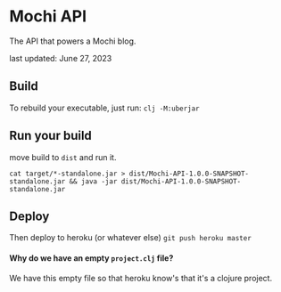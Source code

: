 # Mochi API
The API that powers a Mochi blog.

last updated: June 27, 2023

## Build

To rebuild your executable, just run:
`clj -M:uberjar`

## Run your build

move build to `dist` and run it.

`cat target/*-standalone.jar > dist/Mochi-API-1.0.0-SNAPSHOT-standalone.jar && java -jar dist/Mochi-API-1.0.0-SNAPSHOT-standalone.jar`

## Deploy

Then deploy to heroku (or whatever else)
`git push heroku master`

#### Why do we have an empty `project.clj` file?

We have this empty file so that heroku know's that it's a clojure project.

